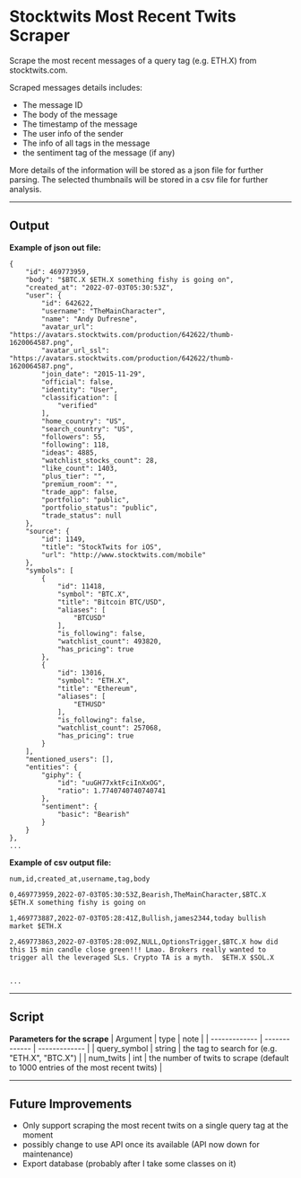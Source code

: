 # Stocktwits Most Recent Twits Scraper

Scrape the most recent messages of a query tag (e.g. ETH.X) from stocktwits.com.

Scraped messages details includes:

- The message ID
- The body of the message
- The timestamp of the message
- The user info of the sender
- The info of all tags in the message
- the sentiment tag of the message (if any)

More details of the information will be stored as a json file for further parsing. The selected thumbnails will be stored in a csv file for further analysis.

---

## Output

**Example of json out file:**

```
{
    "id": 469773959,
    "body": "$BTC.X $ETH.X something fishy is going on",
    "created_at": "2022-07-03T05:30:53Z",
    "user": {
        "id": 642622,
        "username": "TheMainCharacter",
        "name": "Andy Dufresne",
        "avatar_url": "https://avatars.stocktwits.com/production/642622/thumb-1620064587.png",
        "avatar_url_ssl": "https://avatars.stocktwits.com/production/642622/thumb-1620064587.png",
        "join_date": "2015-11-29",
        "official": false,
        "identity": "User",
        "classification": [
            "verified"
        ],
        "home_country": "US",
        "search_country": "US",
        "followers": 55,
        "following": 118,
        "ideas": 4885,
        "watchlist_stocks_count": 28,
        "like_count": 1403,
        "plus_tier": "",
        "premium_room": "",
        "trade_app": false,
        "portfolio": "public",
        "portfolio_status": "public",
        "trade_status": null
    },
    "source": {
        "id": 1149,
        "title": "StockTwits for iOS",
        "url": "http://www.stocktwits.com/mobile"
    },
    "symbols": [
        {
            "id": 11418,
            "symbol": "BTC.X",
            "title": "Bitcoin BTC/USD",
            "aliases": [
                "BTCUSD"
            ],
            "is_following": false,
            "watchlist_count": 493820,
            "has_pricing": true
        },
        {
            "id": 13016,
            "symbol": "ETH.X",
            "title": "Ethereum",
            "aliases": [
                "ETHUSD"
            ],
            "is_following": false,
            "watchlist_count": 257068,
            "has_pricing": true
        }
    ],
    "mentioned_users": [],
    "entities": {
        "giphy": {
            "id": "uuGH77xktFciInXxOG",
            "ratio": 1.7740740740740741
        },
        "sentiment": {
            "basic": "Bearish"
        }
    }
},
...
```

**Example of csv output file:**

```
num,id,created_at,username,tag,body

0,469773959,2022-07-03T05:30:53Z,Bearish,TheMainCharacter,$BTC.X $ETH.X something fishy is going on

1,469773887,2022-07-03T05:28:41Z,Bullish,james2344,today bullish market $ETH.X

2,469773863,2022-07-03T05:28:09Z,NULL,OptionsTrigger,$BTC.X how did this 15 min candle close green!!! Lmao. Brokers really wanted to trigger all the leveraged SLs. Crypto TA is a myth.  $ETH.X $SOL.X


...
```

---

## Script

**Parameters for the scrape**
| Argument | type | note |
| ------------- | ------------- | ------------- |
| query_symbol | string | the tag to search for (e.g. "ETH.X", "BTC.X") |
| num_twits | int | the number of twits to scrape (default to 1000 entries of the most recent twits) |

---

## Future Improvements

- Only support scraping the most recent twits on a single query tag at the moment
- possibly change to use API once its available (API now down for maintenance)
- Export database (probably after I take some classes on it)
